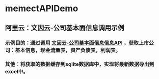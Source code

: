 # memectAPIDemo
## 阿里云：文因云-公司基本面信息调用示例
### 示例目的：通过调用 [文因云-公司基本面信息信息API](https://market.aliyun.com/products/57000002/cmapi024742.html?spm=5176.730005.productlist.d_cmapi024742.79NpTd#sku=yuncode1874200001) ，获取上市公司：基本信息，现金流量表，资产负债表，利润表。
### 其他：将获取的数据缓存到sqlite数据库中，实现将最新数据导出到excel中。
